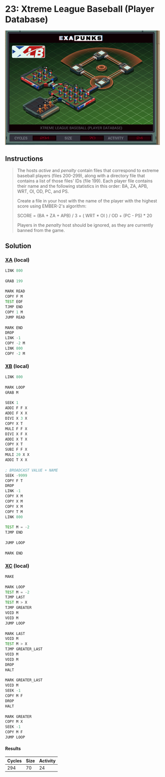 # 23: Xtreme League Baseball (Player Database)

<div align="center"><img src="EXAPUNKS - Xtreme League Baseball (294, 70, 24, 2022-12-05-19-35-36).gif" /></div>

## Instructions
> The hosts *active* and *penalty* contain files that correspond to extreme baseball players (files 200-299), along with a directory file that contains a list of those files' IDs (file 199). Each player file contains their name and the following statistics in this order: BA, ZA, APB, WRT, OI, OD, PC, and PS.
> 
> Create a file in your host with the name of the player with the highest score using EMBER-2's algorithm:
> 
> SCORE = (BA + ZA + APB) / 3 + ( WRT \* OI ) / OD + (PC - PS) \* 20
> 
> Players in the *penalty* host should be ignored, as they are currently banned from the game.

## Solution

### [XA](XA.exa) (local)
```asm
LINK 800

GRAB 199

MARK READ
COPY F M
TEST EOF
TJMP END
COPY 1 M
JUMP READ

MARK END
DROP
LINK -1
COPY -2 M
LINK 800
COPY -2 M
```

### [XB](XB.exa) (local)
```asm
LINK 800

MARK LOOP
GRAB M

SEEK 1
ADDI F F X
ADDI F X X
DIVI X 3 X
COPY X T
MULI F F X
DIVI X F X
ADDI X T X
COPY X T
SUBI F F X
MULI 20 X X
ADDI T X X

; BROADCAST VALUE + NAME
SEEK -9999
COPY F T
DROP
LINK -1
COPY X M
COPY X M
COPY X M
COPY T M
LINK 800

TEST M = -2
TJMP END

JUMP LOOP

MARK END
```

### [XC](XC.exa) (local)
```asm
MAKE

MARK LOOP
TEST M = -2
TJMP LAST
TEST M > X
TJMP GREATER
VOID M
VOID M
JUMP LOOP

MARK LAST
VOID M
TEST M > X
TJMP GREATER_LAST
VOID M
VOID M
DROP
HALT

MARK GREATER_LAST
VOID M
SEEK -1
COPY M F
DROP
HALT

MARK GREATER
COPY M X
SEEK -1
COPY M F
JUMP LOOP
```

#### Results
| Cycles | Size | Activity |
|--------|------|----------|
| 294    | 70   | 24       |
